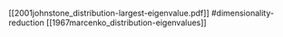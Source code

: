 [[2001johnstone_distribution-largest-eigenvalue.pdf]]
#dimensionality-reduction
[[1967marcenko_distribution-eigenvalues]]

